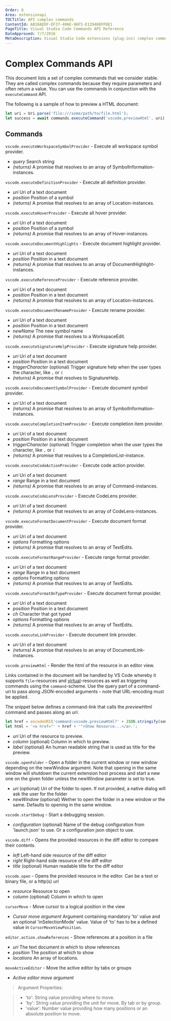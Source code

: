 ```yaml
---
Order: 6
Area: extensionapi
TOCTitle: API complex commands
ContentId: A010AEDF-EF37-406E-96F5-E129408FFDE1
PageTitle: Visual Studio Code Commands API Reference
DateApproved: 7/7/2016
MetaDescription: Visual Studio Code extensions (plug-ins) complex commands API Reference.  
---
```


# Complex Commands API

This document lists a set of complex commands that we consider stable. They are called complex commands because they require parameters and often return a value. You can use the commands in conjunction with the `executeCommand` API.

The following is a sample of how to preview a HTML document:

```javascript
let uri = Uri.parse('file:///some/path/to/file.html');
let success = await commands.executeCommand('vscode.previewHtml', uri);
```

## Commands

`vscode.executeWorkspaceSymbolProvider` - Execute all workspace symbol provider.

* _query_ Search string
* _(returns)_ A promise that resolves to an array of SymbolInformation-instances.


`vscode.executeDefinitionProvider` - Execute all definition provider.

* _uri_ Uri of a text document
* _position_ Position of a symbol
* _(returns)_ A promise that resolves to an array of Location-instances.


`vscode.executeHoverProvider` - Execute all hover provider.

* _uri_ Uri of a text document
* _position_ Position of a symbol
* _(returns)_ A promise that resolves to an array of Hover-instances.


`vscode.executeDocumentHighlights` - Execute document highlight provider.

* _uri_ Uri of a text document
* _position_ Position in a text document
* _(returns)_ A promise that resolves to an array of DocumentHighlight-instances.


`vscode.executeReferenceProvider` - Execute reference provider.

* _uri_ Uri of a text document
* _position_ Position in a text document
* _(returns)_ A promise that resolves to an array of Location-instances.


`vscode.executeDocumentRenameProvider` - Execute rename provider.

* _uri_ Uri of a text document
* _position_ Position in a text document
* _newName_ The new symbol name
* _(returns)_ A promise that resolves to a WorkspaceEdit.


`vscode.executeSignatureHelpProvider` - Execute signature help provider.

* _uri_ Uri of a text document
* _position_ Position in a text document
* _triggerCharacter_ (optional) Trigger signature help when the user types the character, like `,` or `(`
* _(returns)_ A promise that resolves to SignatureHelp.


`vscode.executeDocumentSymbolProvider` - Execute document symbol provider.

* _uri_ Uri of a text document
* _(returns)_ A promise that resolves to an array of SymbolInformation-instances.


`vscode.executeCompletionItemProvider` - Execute completion item provider.

* _uri_ Uri of a text document
* _position_ Position in a text document
* _triggerCharacter_ (optional) Trigger completion when the user types the character, like `,` or `(`
* _(returns)_ A promise that resolves to a CompletionList-instance.


`vscode.executeCodeActionProvider` - Execute code action provider.

* _uri_ Uri of a text document
* _range_ Range in a text document
* _(returns)_ A promise that resolves to an array of Command-instances.


`vscode.executeCodeLensProvider` - Execute CodeLens provider.

* _uri_ Uri of a text document
* _(returns)_ A promise that resolves to an array of CodeLens-instances.


`vscode.executeFormatDocumentProvider` - Execute document format provider.

* _uri_ Uri of a text document
* _options_ Formatting options
* _(returns)_ A promise that resolves to an array of TextEdits.


`vscode.executeFormatRangeProvider` - Execute range format provider.

* _uri_ Uri of a text document
* _range_ Range in a text document
* _options_ Formatting options
* _(returns)_ A promise that resolves to an array of TextEdits.


`vscode.executeFormatOnTypeProvider` - Execute document format provider.

* _uri_ Uri of a text document
* _position_ Position in a text document
* _ch_ Character that got typed
* _options_ Formatting options
* _(returns)_ A promise that resolves to an array of TextEdits.


`vscode.executeLinkProvider` - Execute document link provider.

* _uri_ Uri of a text document
* _(returns)_ A promise that resolves to an array of DocumentLink-instances.


`vscode.previewHtml` - Render the html of the resource in an editor view.

Links contained in the document will be handled by VS Code whereby it supports `file`-resources and [virtual](https://github.com/Microsoft/vscode/blob/master/src/vs/vscode.d.ts#L3295)-resources as well as triggering commands using the `command`-scheme. Use the query part of a command-uri to pass along JSON-encoded arguments - note that URL-encoding must be applied.

The snippet below defines a command-link that calls the _previewHtml_ command and passes along an uri:

```javascript
let href = encodeURI('command:vscode.previewHtml?' + JSON.stringify(someUri));
let html = '<a href="' + href + '">Show Resource...</a>.';
```

* _uri_ Uri of the resource to preview.
* _column_ (optional) Column in which to preview.
* _label_ (optional) An human readable string that is used as title for the preview.



`vscode.openFolder` - Open a folder in the current window or new window depending on the newWindow argument. Note that opening in the same window will shutdown the current extension host process and start a new one on the given folder unless the newWindow parameter is set to true.

* _uri_ (optional) Uri of the folder to open. If not provided, a native dialog will ask the user for the folder
* _newWindow_ (optional) Wether to open the folder in a new window or the same. Defaults to opening in the same window.



`vscode.startDebug` - Start a debugging session.

* _configuration_ (optional) Name of the debug configuration from 'launch.json' to use. Or a configuration json object to use.



`vscode.diff` - Opens the provided resources in the diff editor to compare their contents.

* _left_ Left-hand side resource of the diff editor
* _right_ Right-hand side resource of the diff editor
* _title_ (optional) Human readable title for the diff editor



`vscode.open` - Opens the provided resource in the editor. Can be a text or binary file, or a http(s) url

* _resource_ Resource to open
* _column_ (optional) Column in which to open



`cursorMove` - Move cursor to a logical position in the view

* _Cursor move argument_ Argument containing mandatory 'to' value and an optional 'inSelectionMode' value. Value of 'to' has to be a defined value in `CursorMoveViewPosition`.



`editor.action.showReferences` - Show references at a position in a file

* _uri_ The text document in which to show references
* _position_ The position at which to show
* _locations_ An array of locations.



`moveActiveEditor` - Move the active editor by tabs or groups

* _Active editor move argument_

>Argument Properties:

>* 'to': String value providing where to move.
>* 'by': String value providing the unit for move. By tab or by group.
>* 'value': Number value providing how many positions or an absolute position to move.
					


